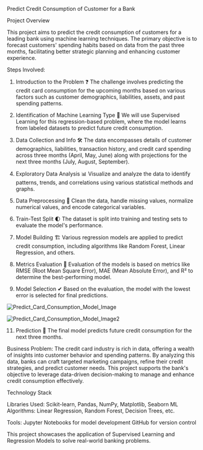 Predict Credit Consumption of Customer for a Bank

Project Overview

This project aims to predict the credit consumption of customers for a leading bank using machine learning techniques. The primary objective is to forecast customers' spending habits based on data from the past three months, facilitating better strategic planning and enhancing customer experience.

Steps Involved:

1. Introduction to the Problem ❓
The challenge involves predicting the credit card consumption for the upcoming months based on various factors such as customer demographics, liabilities, assets, and past spending patterns.

2. Identification of Machine Learning Type 🔎
We will use Supervised Learning for this regression-based problem, where the model learns from labeled datasets to predict future credit consumption.

3. Data Collection and Info 🛠
The data encompasses details of customer demographics, liabilities, transaction history, and credit card spending across three months (April, May, June) along with projections for the next three months (July, August, September).

4. Exploratory Data Analysis 📊
Visualize and analyze the data to identify patterns, trends, and correlations using various statistical methods and graphs.

5. Data Preprocessing 🧬
Clean the data, handle missing values, normalize numerical values, and encode categorical variables.

6. Train-Test Split 🌓
The dataset is split into training and testing sets to evaluate the model's performance.

7. Model Building 🏗
Various regression models are applied to predict credit consumption, including algorithms like Random Forest, Linear Regression, and others.

8. Metrics Evaluation 📝
Evaluation of the models is based on metrics like RMSE (Root Mean Square Error), MAE (Mean Absolute Error), and R² to determine the best-performing model.

9. Model Selection ✔
Based on the evaluation, the model with the lowest error is selected for final predictions.

![Predict_Card_Consumption_Model_Image](https://github.com/user-attachments/assets/74982c23-65c4-4ca0-8575-ac91d3061160)

![Predict_Card_Consumption_Model_Image2](https://github.com/user-attachments/assets/5f026a03-1b97-4358-b506-00ad441ebab2)


11. Prediction 🎯
The final model predicts future credit consumption for the next three months.

Business Problem:
The credit card industry is rich in data, offering a wealth of insights into customer behavior and spending patterns. By analyzing this data, banks can craft targeted marketing campaigns, refine their credit strategies, and predict customer needs. This project supports the bank's objective to leverage data-driven decision-making to manage and enhance credit consumption effectively.

Technology Stack

Libraries Used:
Scikit-learn, Pandas, NumPy, Matplotlib, Seaborn
ML Algorithms: Linear Regression, Random Forest, Decision Trees, etc.

Tools:
Jupyter Notebooks for model development
GitHub for version control

This project showcases the application of Supervised Learning and Regression Models to solve real-world banking problems.
